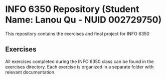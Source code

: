 # INFO 6350 Repository (Student Name: Lanou Qu - NUID 002729750)

This repository contains the exercises and final project for INFO 6350 

## Exercises

All exercises completed during the INFO 6350 class can be found in the exercises directory. Each exercise is organized in a separate folder with relevant documentation.


